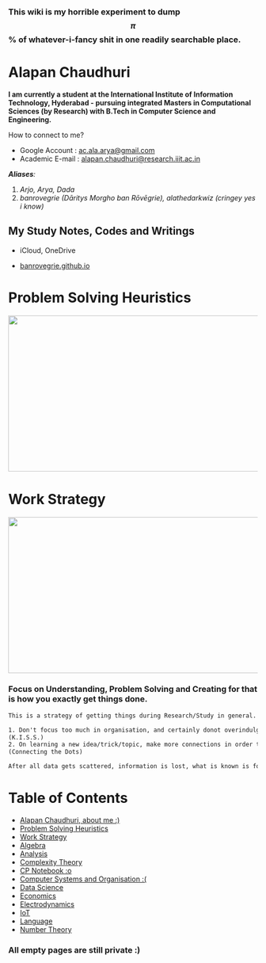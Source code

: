 ### This wiki is my horrible experiment to dump $$\pi$$ % of whatever-i-fancy shit in one readily searchable place.

# Alapan Chaudhuri

**I am currently a student at the International Institute of Information Technology, Hyderabad - pursuing integrated Masters in Computational Sciences (by Research) with B.Tech in Computer Science and Engineering.**

How to connect to me?

- Google Account : [ac.ala.arya@gmail.com](mailto:ac.ala.arya@gmail.com)
- Academic E-mail : [alapan.chaudhuri@research.iiit.ac.in](mailto:alapan.chaudhuri@research.iiit.ac.in)

***Aliases**:*
1. *Arjo, Arya, Dada*
2. *banrovegrie (Dāritys Morgho ban Rōvēgrie), alathedarkwiz (cringey yes i know)*

## My Study Notes, Codes and Writings 

- iCloud, OneDrive

- [banrovegrie.github.io](http://banrovegrie.github.io)


# Problem Solving Heuristics

<img src = "https://lh3.googleusercontent.com/zUlDq4Y6djOTYd30M50sCvd2VWP7L-Hk0jfpGKLTw-rRxNUgBsdBifsypThLB6O_fP-inaianKwEaRrZYM8SpclkJL9rIJ6Xg-ype_ynu1jC78wrHShfvhyQuRRkTFeZoI1oAZTsbg" width="600" height="315" />

# Work Strategy

<img src = "https://lh3.googleusercontent.com/TUnW9a0iHJCwSzL_SW80g23p9u_ep1X03U9CQBoP-kW_HdUgN5XiIXWl6zznA8jgTtS1F134kKp1ixBZvH21Uf2US50FZvF_8AGCPwZDYrsrTlgcMXkZtrlR-bQSt_q3YxyJHPu09A" width="700" height="315" />

### Focus on Understanding, Problem Solving and Creating for that is how you exactly get things done.

```latex
This is a strategy of getting things during Research/Study in general.

1. Don't focus too much in organisation, and certainly donot overindulge yourself in it. 
(K.I.S.S.)
2. On learning a new idea/trick/topic, make more connections in order to retain.
(Connecting the Dots) 

After all data gets scattered, information is lost, what is known is forgotten but wisdom remains.
```

# Table of Contents

- [Alapan Chaudhuri, about me :)](#alapan-chaudhuri)
- [Problem Solving Heuristics](#problem-solving-heuristics)
- [Work Strategy](#work-strategy)
- [Algebra](https://banrovegrie.github.io/algebra)
- [Analysis](https://banrovegrie.github.io/analysis)
- [Complexity Theory](https://banrovegrie.github.io/complexity-theory)
- [CP Notebook :o](https://banrovegrie.github.io/cp)
- [Computer Systems and Organisation :(](https://banrovegrie.github.io/cso)
- [Data Science](https://banrovegrie.github.io/data-science)
- [Economics](https://banrovegrie.github.io/economics)
- [Electrodynamics](https://banrovegrie.github.io/electrodynamics)
- [IoT](https://banrovegrie.github.io/iot)
- [Language](https://banrovegrie.github.io/linguistics-and-languages)
- [Number Theory](https://banrovegrie.github.io/number-theory)

### All empty pages are still private :)
<script async src="https://cdnjs.cloudflare.com/ajax/libs/mathjax/2.7.6/MathJax.js?config=TeX-AMS_CHTML"></script>
